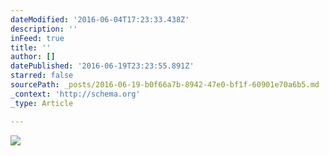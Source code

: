 ```yaml
---
dateModified: '2016-06-04T17:23:33.438Z'
description: ''
inFeed: true
title: ''
author: []
datePublished: '2016-06-19T23:23:55.891Z'
starred: false
sourcePath: _posts/2016-06-19-b0f66a7b-8942-47e0-bf1f-60901e70a6b5.md
_context: 'http://schema.org'
_type: Article

---
```

![](https://the-grid-user-content.s3-us-west-2.amazonaws.com/4b0a7a09-1a7d-46f6-a5ed-3466615240a9.jpg)